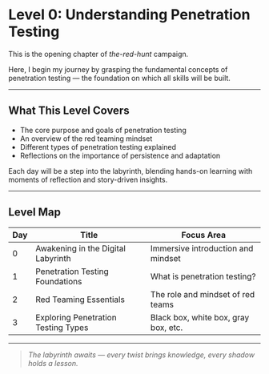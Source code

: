 # Level 0: Understanding Penetration Testing

This is the opening chapter of *the-red-hunt* campaign.

Here, I begin my journey by grasping the fundamental concepts of penetration testing — the foundation on which all skills will be built.

---

## What This Level Covers

- The core purpose and goals of penetration testing  
- An overview of the red teaming mindset  
- Different types of penetration testing explained  
- Reflections on the importance of persistence and adaptation

Each day will be a step into the labyrinth, blending hands-on learning with moments of reflection and story-driven insights.

---

## Level Map

| Day | Title                                     | Focus Area                          |
|------|-------------------------------------------|-----------------------------------|
| 0    | Awakening in the Digital Labyrinth        | Immersive introduction and mindset|
| 1    | Penetration Testing Foundations           | What is penetration testing?       |
| 2    | Red Teaming Essentials                     | The role and mindset of red teams  |
| 3    | Exploring Penetration Testing Types        | Black box, white box, gray box, etc.|

---

> *The labyrinth awaits — every twist brings knowledge, every shadow holds a lesson.*
